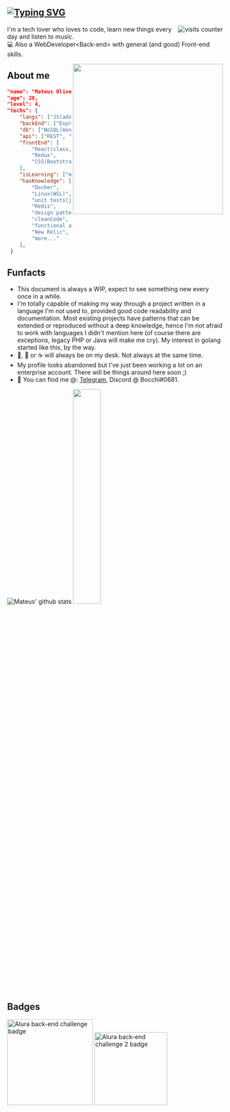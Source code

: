 
## [![Typing SVG](https://readme-typing-svg.herokuapp.com/?lines=Olá,+seja+bem-vindo!;Hello+there!+Welcome!&size=22)](https://git.io/typing-svg) 
<img align="right" src="https://komarev.com/ghpvc/?username=mateusmlo&color=ff69b4" alt="visits counter" />


I'm a tech lover who loves to code, learn new things every day and listen to music. \
:computer: Also a WebDeveloper\<Back-end> with general (and good) Front-end skills.

<img align="right" src="https://user-images.githubusercontent.com/13263031/158471939-34ea7390-7332-42f9-8839-0a957d5be4af.png" width="350" />

## About me
```json
"name": "Mateus Oliveira",
"age": 28,
"level": 4, 
"techs": { 
	"langs": ["JS(advanced)", "Golang(mid)"], 
	"backEnd": ["Express", "NestJS", "beego"], 
	"db": ["NoSQL(mongodb)", "SQL(postgres, mysql)"], 
	"api": ["REST", "WebSockets"], 
	"frontEnd": [
		"React(class, functional)", 
		"Redux", 
		"CSS(Bootstrap, Bulma)"
	], 
	"isLearning": ["microsservices", "message broker", "gRPC"], 
	"hasKnowledge": [
		"Docker",
		"Linux(WSL)",
		"unit tests(jest)", 
		"Redis", 
		"design patterns", 
		"cleanCode", 
		"functional and OOP",
		"New Relic",
		"more..."
	],  
 } 
 ```

## Funfacts
* This document is always a WIP, expect to see something new every once in a while.
* I'm totally capable of making my way through a project written in a language I'm not used to, provided good code readability and documentation. Most existing projects have patterns that can be extended or reproduced without a deep knowledge, hence I'm not afraid to work with languages I didn't mention here (of course there are exceptions, legacy PHP or Java will make me cry). My interest in golang started like this, by the way.
* :beer:, :tea: or :coffee: will always be on my desk. Not always at the same time.
* My profile looks abandoned but I've just been working a lot on an enterprise account. There will be things around here soon ;) 
* :calling: You can find me @: [Telegram](https://t.me/mmlo95), Discord @ Bocchi#0681.


![Mateus' github stats](https://github-readme-stats.vercel.app/api?username=mateusmlo&show_icons=true&count_private=true&line_height=21&theme=panda&hide_border=true)
<img src="https://github-readme-stats.vercel.app/api/top-langs/?username=mateusmlo&layout=compact&theme=panda&hide=Handlebars&hide_border=true" width="35.8%" />

## Badges

<img src="https://user-images.githubusercontent.com/79534537/130526621-667ca50a-35b5-4653-b8e8-b6d96fd4b357.png" alt="Alura back-end challenge badge" title="Alura back-end challenge badge" width="200"/> <img src="https://user-images.githubusercontent.com/13263031/155534008-2c98ac32-2987-427d-b47d-751362bc893b.png" alt="Alura back-end challenge 2 badge" title="Alura back-end challenge #2 badge" width="170"/>
